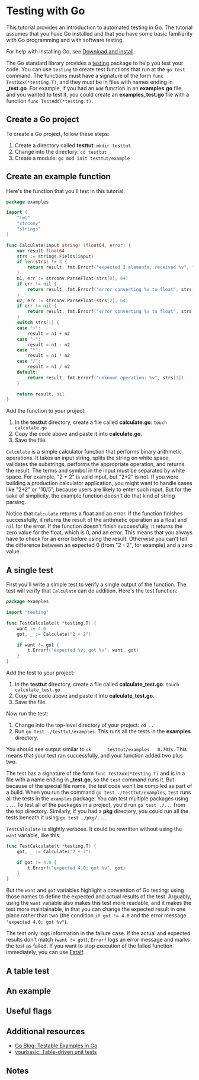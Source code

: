 # Testing with Go

This tutorial provides an introduction to automated testing in Go. The tutorial
assumes that you have Go installed and that you have some basic familiarity with
Go programming and with software testing.

For help with installing Go, see
[Download and install](https://go.dev/doc/install).

The Go standard library provides a [testing](https://pkg.go.dev/testing) package
to help you test your code. You can use `testing` to create test functions that
run at the `go test` command. The functions must have a signature of the form
`func TestXxx(*testing.T)`, and they must be in files with names ending in
**_test.go**. For example, if you had an `Add` function in an **examples.go**
file, and you wanted to test it, you could create an **examples_test.go** file
with a function `func TestAdd(*testing.t)`.

## Create a Go project

To create a Go project, follow these steps:

1. Create a directory called **testtut**: `mkdir testtut`
2. Change into the directory: `cd testtut`
3. Create a module: `go mod init testtut/example`

## Create an example function

Here's the function that you'll test in this tutorial:

```go
package examples

import (
	"fmt"
	"strconv"
	"strings"
)

func Calculate(input string) (float64, error) {
	var result float64
	strs := strings.Fields(input)
	if len(strs) != 3 {
		return result, fmt.Errorf("expected 3 elements; received %v", len(strs))
	}
	n1, err := strconv.ParseFloat(strs[0], 64)
	if err != nil {
		return result, fmt.Errorf("error converting %v to float", strs[0])
	}
	n2, err := strconv.ParseFloat(strs[2], 64)
	if err != nil {
		return result, fmt.Errorf("error converting %v to float", strs[2])
	}
	switch strs[1] {
	case "+":
		result = n1 + n2
	case "-":
		result = n1 - n2
	case "*":
		result = n1 * n2
	case "/":
		result = n1 / n2
	default:
		return result, fmt.Errorf("unknown operation: %v", strs[1])
	}

	return result, nil
}
```

Add the function to your project:

1. In the **testtut** directory, create a file called **calculate.go**:
   `touch calculate.go`
2. Copy the code above and paste it into **calculate.go**.
3. Save the file.

`Calculate` is a simple calculator function that performs binary arithmetic
operations. It takes an input string, splits the string on white space,
validates the substrings, performs the appropriate operation, and returns the
result. The terms and symbol in the input must be separated by white space.
For example, "2 + 2" is valid input, but "2+2" is not. If you were building a
production calculator application, you might want to handle cases
like "2+2" or "10/5", because users are likely to enter such input. But for the
sake of simplicity, the example function doesn't do that kind of string parsing.

Notice that `Calculate` returns a float and an
error. If the function finishes successfully, it returns the result of the arithmetic operation as a
float and `nil` for the error. If the function doesn't finish successfully, it
returns the zero value for the float, which is 0, and an error. This means that you
always have to check for an error before using the result. Otherwise you can't
tell the difference between an expected 0 (from "2 - 2", for example)
and a zero value.

## A single test

First you'll write a simple test to verify a single output of the function. The
test will verify that `Calculate` can do addition. Here's the test function:

```go
package examples

import "testing"

func TestCalculate(t *testing.T) {
	want := 4.0
	got, _ := Calculate("2 + 2")

	if want != got {
		t.Errorf("expected %v; got %v", want, got)
	}
}
```

Add the test to your project:

1. In the **testtut** directory, create a file called **calculate_test.go**:
   `touch calculate_test.go`
2. Copy the code above and paste it into **calculate_test.go**.
3. Save the file.

Now run the test:

1. Change into the top-level directory of your project: `cd ..`
2. Run `go test ./testtut/examples`. This runs all the tests in the **examples**
   directory.

You should see output similar to `ok      testtut/examples   0.702s`. This means
that your test ran successfully, and your function added two plus two.

The test has a signature of the form `func TestXxx(*testing.T)` and is in a file
with a name ending in **_test.go**, so the `test` command runs it. But because
of the special file name, the test code won't be compiled as part of a build. When you
run the command `go test ./testtut/examples`, `test` runs all the tests in the
`examples` package. You can test multiple packages using `...`. To test all of
the packages in a project, you'd run `go test ./...` from the top directory.
Similarly, if you had a **pkg** directory, you could run all the tests beneath
it using `go test ./pkg/...`.

`TestCalculate` is slightly verbose. It could be rewritten without using the
`want` variable, like this:

```go
func TestCalculate(t *testing.T) {
	got, _ := Calculate("2 + 2")

	if got != 4.0 {
		t.Errorf("expected 4.0; got %v", got)
	}
}
```

But the `want` and `got` variables highlight a convention of Go testing: using
those names to define the expected and actual results of the test. Arguably,
using the `want` variable also makes this test more readable, and it makes the test more maintainable,
in that you can change the expected result in one place rather than
two (the condition `if got != 4.0` and the error message `"expected 4.0; got %v"`).

The test only logs information in the failure case. If the actual and expected
results don't match (`want != got`), `Errorf` logs an error message and marks
the test as failed. If you want to stop execution of the failed function
immediately, you can use [Fatalf](https://pkg.go.dev/testing#T.Fatalf).

## A table test

## An example

## Useful flags

## Additional resources

* [Go Blog: Testable Examples in Go](https://go.dev/blog/examples)
* [yourbasic: Table-driven unit tests](https://yourbasic.org/golang/table-driven-unit-test/)

## Notes
